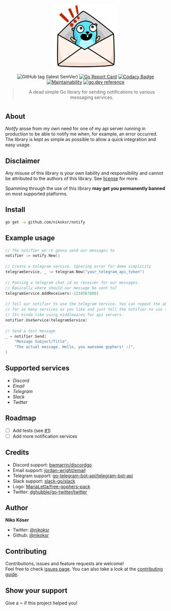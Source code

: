 <div align="center">
<img
    width=40%
    src="assets/gopher-letter.svg"
    alt="notify logo"
/>

![GitHub tag (latest SemVer)](https://img.shields.io/github/v/tag/nikoksr/notify?color=success&label=version&sort=semver)
[![Go Report Card](https://goreportcard.com/badge/github.com/nikoksr/notify)](https://goreportcard.com/report/github.com/nikoksr/notify)
[![Codacy Badge](https://app.codacy.com/project/badge/Grade/37fdff3c275c4a72a3a061f2d0ec5553)](https://www.codacy.com/gh/nikoksr/notify/dashboard?utm_source=github.com&amp;utm_medium=referral&amp;utm_content=nikoksr/notify&amp;utm_campaign=Badge_Grade)
[![Maintainability](https://api.codeclimate.com/v1/badges/b3afd7bf115341995077/maintainability)](https://codeclimate.com/github/nikoksr/notify/maintainability)
[![go.dev reference](https://img.shields.io/badge/go.dev-reference-007d9c?logo=go&logoColor=white&style=flat)](https://pkg.go.dev/github.com/nikoksr/notify)

</div>

> <p align="center">A dead simple Go library for sending notifications to various messaging services.</p>

<h1></h1>

## About <a id="about"></a>

*Notify* arose from my own need for one of my api server running in production to be able to notify me when, for example, an error occurred. The library is kept as simple as possible to allow a quick integration and easy usage.

## Disclaimer <a id="disclaimer"></a>

Any misuse of this library is your own liability and responsibility and cannot be attributed to the authors of this library.  See [license](LICENSE) for more.

Spamming through the use of this library **may get you permanently banned** on most supported platforms.

## Install <a id="install"></a>

```sh
go get -u github.com/nikoksr/notify
```

## Example usage <a id="usage"></a>

```go
// The notifier we're gonna send our messages to
notifier := notify.New()

// Create a telegram service. Ignoring error for demo simplicity
telegramService, _ := telegram.New("your_telegram_api_token")

// Passing a telegram chat id as receiver for our messages.
// Basically where should our message be sent to?
telegramService.AddReceivers(-1234567890)

// Tell our notifier to use the telegram service. You can repeat the above process
// for as many services as you like and just tell the notifier to use them.
// Its kinda like using middlewares for api servers.
notifier.UseService(telegramService)

// Send a test message
_ = notifier.Send(
	"Message Subject/Title",
	"The actual message. Hello, you awesome gophers! :)",
)
```

## Supported services <a id="supported_services"></a>

- *Discord*
- *Email*
- *Telegram*
- *Slack*
- *Twitter*

## Roadmap <a id="roadmap"></a>

- [ ] Add tests (see [#1](https://github.com/nikoksr/notify/issues/1))
- [ ] Add more notification services

## Credits <a id="credits"></a>

- Discord support: [bwmarrin/discordgo](https://github.com/bwmarrin/discordgo)
- Email support: [jordan-wright/email](https://github.com/jordan-wright/email)
- Telegram support: [go-telegram-bot-api/telegram-bot-api](https://github.com/go-telegram-bot-api/telegram-bot-api)
- Slack support: [slack-go/slack](https://github.com/slack-go/slack)
- Logo: [MariaLetta/free-gophers-pack](https://github.com/MariaLetta/free-gophers-pack)
- Twitter: [dghubble/go-twitter/twitter](https://github.com/dghubble/go-twitter/twitter)

## Author <a id="author"></a>

**Niko Köser**

* Twitter: [@nikoksr](https://twitter.com/nikoksr)
* Github: [@nikoksr](https://github.com/nikoksr)

## Contributing <a id="contributing"></a>

Contributions, issues and feature requests are welcome!<br />Feel free to check [issues page](https://github.com/nikoksr/notify/issues). You can also take a look at the [contributing guide](https://github.com/nikoksr/notify/blob/main/CONTRIBUTING.md).

## Show your support <a id="support"></a>

Give a ⭐️ if this project helped you!

